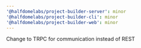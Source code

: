```yaml
---
'@halfdomelabs/project-builder-server': minor
'@halfdomelabs/project-builder-cli': minor
'@halfdomelabs/project-builder-web': minor
---
```


Change to TRPC for communication instead of REST
